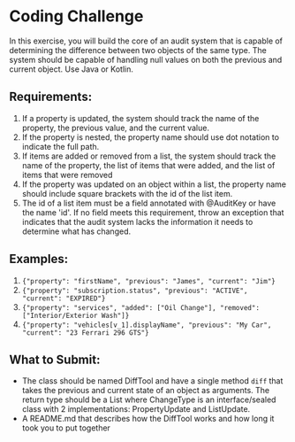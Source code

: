 # Coding Challenge

In this exercise, you will build the core of an audit system that is capable of determining
the difference between two objects of the same type. The system should be capable of
handling null values on both the previous and current object. Use Java or Kotlin.

## Requirements:
1. If a property is updated, the system should track the name of the property, the
   previous value, and the current value.
2. If the property is nested, the property name should use dot notation to indicate the full
   path.
3. If items are added or removed from a list, the system should track the name of the
   property, the list of items that were added, and the list of items that were removed
4. If the property was updated on an object within a list, the property name should
   include square brackets with the id of the list item.
5. The id of a list item must be a field annotated with @AuditKey or have the name
   'id'. If no field meets this requirement, throw an exception that indicates that the audit
   system lacks the information it needs to determine what has changed.

## Examples:
1. `{"property": "firstName", "previous": "James", "current": "Jim"}`
2. `{"property": "subscription.status", "previous": "ACTIVE", "current": "EXPIRED"}`
3. `{"property": "services", "added": ["Oil Change"], "removed": ["Interior/Exterior Wash"]}`
4. `{"property": "vehicles[v_1].displayName", "previous": "My Car", "current": "23 Ferrari
   296 GTS"}`

## What to Submit:
- The class should be named DiffTool and have a single method `diff` that takes the
  previous and current state of an object as arguments. The return type should be a
  List<ChangeType> where ChangeType is an interface/sealed class with 2
  implementations: PropertyUpdate and ListUpdate.
- A README.md that describes how the DiffTool works and how long it took you to put
  together
